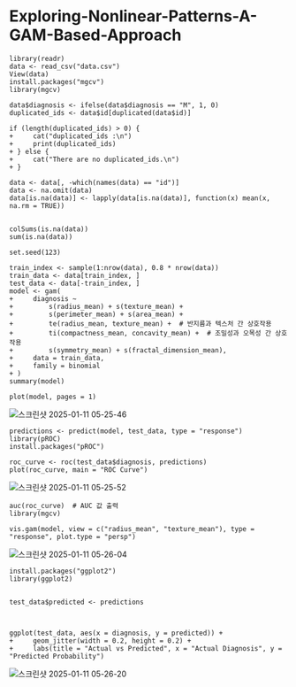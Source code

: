 # Exploring-Nonlinear-Patterns-A-GAM-Based-Approach


```
library(readr)
data <- read_csv("data.csv")
View(data)
install.packages("mgcv")
library(mgcv)
```

```
data$diagnosis <- ifelse(data$diagnosis == "M", 1, 0)
duplicated_ids <- data$id[duplicated(data$id)]

if (length(duplicated_ids) > 0) {
+     cat("duplicated_ids :\n")
+     print(duplicated_ids)
+ } else {
+     cat("There are no duplicated_ids.\n")
+ }
```

```
data <- data[, -which(names(data) == "id")]
data <- na.omit(data)
data[is.na(data)] <- lapply(data[is.na(data)], function(x) mean(x, na.rm = TRUE))


colSums(is.na(data))
sum(is.na(data))
```

```
set.seed(123)

train_index <- sample(1:nrow(data), 0.8 * nrow(data))
train_data <- data[train_index, ]
test_data <- data[-train_index, ]
model <- gam(
+     diagnosis ~ 
+         s(radius_mean) + s(texture_mean) + 
+         s(perimeter_mean) + s(area_mean) + 
+         te(radius_mean, texture_mean) +  # 반지름과 텍스처 간 상호작용
+         ti(compactness_mean, concavity_mean) +  # 조밀성과 오목성 간 상호작용
+         s(symmetry_mean) + s(fractal_dimension_mean),
+     data = train_data,
+     family = binomial
+ )
summary(model)

plot(model, pages = 1)
```

![스크린샷 2025-01-11 05-25-46](https://github.com/user-attachments/assets/4193c325-f715-4e3d-a3d4-948ab14af8ad)



```
predictions <- predict(model, test_data, type = "response")
library(pROC)
install.packages("pROC")

roc_curve <- roc(test_data$diagnosis, predictions)
plot(roc_curve, main = "ROC Curve")
```

![스크린샷 2025-01-11 05-25-52](https://github.com/user-attachments/assets/fa2cb783-0cc9-4d14-a59d-911e4dc7d9a6)


```
auc(roc_curve)  # AUC 값 출력
library(mgcv)

vis.gam(model, view = c("radius_mean", "texture_mean"), type = "response", plot.type = "persp")
```
![스크린샷 2025-01-11 05-26-04](https://github.com/user-attachments/assets/5f2470e9-5360-497f-b831-ba4b9dca544c)


```
install.packages("ggplot2")
library(ggplot2)


test_data$predicted <- predictions



ggplot(test_data, aes(x = diagnosis, y = predicted)) +
+     geom_jitter(width = 0.2, height = 0.2) +
+     labs(title = "Actual vs Predicted", x = "Actual Diagnosis", y = "Predicted Probability")

``````


![스크린샷 2025-01-11 05-26-20](https://github.com/user-attachments/assets/e414eecb-1032-43f3-b646-310f719245c2)












